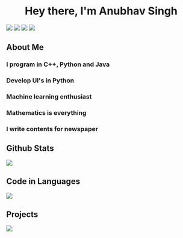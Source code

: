 <p>
<h1 align='center'>Hey there, I'm Anubhav Singh</h1>

</p>
<!--<img align='right' src='' width='200"'/>
-->

[![](https://img.shields.io/badge/LinkedIn-AnubhavSingh-blue)](https://www.linkedin.com/in/anubhav-singh-1a9090141/)
[![](https://img.shields.io/badge/HackerRank-anubhavv1998-brightgreen)](https://www.hackerrank.com/anubhavv1998/)
[![](https://img.shields.io/badge/GeeksForGeeks-4nu6h4v51ngh-brightgreen)](https://auth.geeksforgeeks.org/user/4nu6h4v51ngh/)
[![](https://img.shields.io/badge/Gmail-anubhavsingh02016@gmail.com-red)](mailto:anubhavsingh02016@gmail.com)
<br>

<h2 align="top">About Me</h2>

### I program in C++, Python and Java

### Develop UI's in Python

### Machine learning enthusiast

### Mathematics is everything 

### I write contents for newspaper

<h2 style="block">Github Stats</h2>
<p width="100%">
<a href="https://github.com/4nu6h4v51ngh">
<img align="top" src="https://github-readme-stats.vercel.app/api?username=4nu6h4v51ngh&theme=highcontrast&show_icons=true&count_private=true" />
</a>
</p>

<h2 style="block">Code in Languages</h2>
<p width="100%">
<a href="https://github.com/4nu6h4v51ngh">
<img align="top" src="https://github-readme-stats.vercel.app/api/top-langs/?username=4nu6h4v51ngh&theme=highcontrast&show_icons=true&count_private=true&layout=compact"/>
</a>
</p>

<h2 style="block"> Projects</h2>
<p width="100%">
<a href="https://github.com/4nu6h4v51ngh/SAIRA-Desktop-Assistant">
<img align="top" src="https://github-readme-stats.vercel.app/api/pin/?username=4nu6h4v51ngh&repo=SAIRA-Desktop-Assistant&theme=highcontrast&show_icons=true&count_private=true&layout=compact"/>
</a>
</p>

<!--
Loan management project
<p width="100%">
<a href="https://github.com/4nu6h4v51ngh/name">
<img align="top" src="https://github-readme-stats.vercel.app/api/pin/?username=4nu6h4v51ngh&repo=name" />
</a>
</p>
-->


<!--
Here are some ideas to get you started:

- 🔭 I’m currently working on ...
- 🌱 I’m currently learning ...
- 👯 I’m looking to collaborate on ...
- 🤔 I’m looking for help with ...
- 💬 Ask me about ...
- 📫 How to reach me: ...
- 😄 Pronouns: ...
- ⚡ Fun fact: ...
-->
